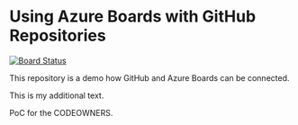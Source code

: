 # Using Azure Boards with GitHub Repositories

[![Board Status](https://dev.azure.com/xpirit/b87fdb63-fb3b-48fd-8fea-4563654361b3/0afb03b5-20ad-442f-a437-bfbea0048b47/_apis/work/boardbadge/75442158-14bd-4ef3-9c09-bf2ffe469466?columnOptions=1)](https://dev.azure.com/xpirit/b87fdb63-fb3b-48fd-8fea-4563654361b3/_boards/board/t/0afb03b5-20ad-442f-a437-bfbea0048b47/Backlog%20items/)

This repository is a demo how GitHub and Azure Boards can be connected.

This is my additional text.


PoC for the CODEOWNERS.
